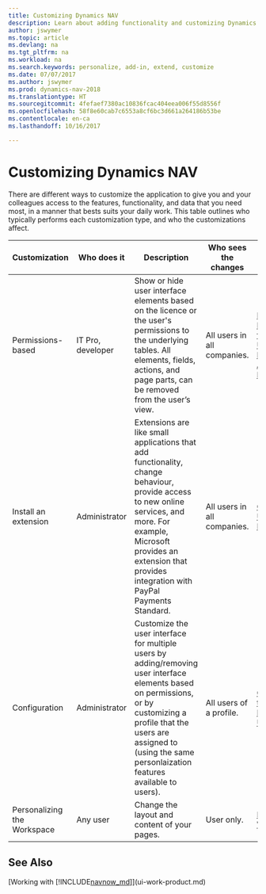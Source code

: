 ```yaml
---
title: Customizing Dynamics NAV
description: Learn about adding functionality and customizing Dynamics NAV.
author: jswymer
ms.topic: article
ms.devlang: na
ms.tgt_pltfrm: na
ms.workload: na
ms.search.keywords: personalize, add-in, extend, customize
ms.date: 07/07/2017
ms.author: jswymer
ms.prod: dynamics-nav-2018
ms.translationtype: HT
ms.sourcegitcommit: 4fefaef7380ac10836fcac404eea006f55d8556f
ms.openlocfilehash: 58f8e60cab7c6553a8cf6bc3d661a264186b53be
ms.contentlocale: en-ca
ms.lasthandoff: 10/16/2017

---
```

# <a name="customizing-dynamics-nav"></a>Customizing Dynamics NAV
There are different ways to customize the application to give you and your colleagues access to the features, functionality, and data that you need most, in a manner that bests suits your daily work. This table outlines who typically performs each customization type, and who the customizations affect.

| Customization   |Who does it|  Description  |  Who sees the changes  |  More information  |
|-----------------|---|---------------|------------------------|--------------------|
|Permissions-based|IT Pro, developer|Show or hide user interface elements based on the licence or the user's permissions to the underlying tables. All elements, fields, actions, and page parts, can be removed from the user’s view.|All users in all companies.|[Removing Elements from the User Interface According to Permissions](https://msdn.microsoft.com/en-us/dynamics-nav/removing-elements-from-the-user-interface-according-to-permissions)|
|Install an extension|Administrator|Extensions are like small applications that add functionality, change behaviour, provide access to new online services, and more. For example, Microsoft provides an extension that provides integration with PayPal Payments Standard.|All users in all companies.|[Customizing Using Extensions](ui-extensions.md)|
|Configuration|Administrator| Customize the user interface for multiple users by adding/removing user interface elements based on permissions, or by customizing a profile that the users are assigned to (using the same personlaization features available to users).|All users of a profile. |[Configuring the User Interface for Users](admin-configure-user-interface.md)|  
|Personalizing the Workspace|Any user|Change the layout and content of your pages.|User only.|[Personalizing Workspaces](ui-personalization-overview.md)|

## <a name="see-also"></a>See Also
[Working with [!INCLUDE[navnow_md](includes/navnow_md.md)]](ui-work-product.md)  


